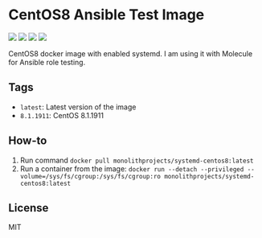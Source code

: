 # CentOS8 Ansible Test Image

<a href="https://github.com/MonolithProjects/docker-systemd-centos8/actions"><img src="https://github.com/MonolithProjects/docker-systemd-centos8/workflows/Dockerfile%20test/badge.svg?branch=master"/></a>
<a href="https://hub.docker.com/repository/docker/monolithprojects/systemd-centos8"><img src="https://img.shields.io/microbadger/image-size/monolithprojects/systemd-centos8/master"/></a>
<a href="https://hub.docker.com/repository/docker/monolithprojects/systemd-centos8"><img src="https://img.shields.io/docker/pulls/monolithprojects/systemd-centos8"/></a>
<a href="https://hub.docker.com/repository/docker/monolithprojects/systemd-centos8"><img src="https://img.shields.io/docker/cloud/automated/monolithprojects/systemd-centos8?maxAge=2592000"/></a>

CentOS8 docker image with enabled systemd. I am using it with Molecule for Ansible role testing.

## Tags

  - `latest`: Latest version of the image
  - `8.1.1911`: CentOS 8.1.1911

## How-to

  1. Run command `docker pull monolithprojects/systemd-centos8:latest`  
  2. Run a container from the image: `docker run --detach --privileged --volume=/sys/fs/cgroup:/sys/fs/cgroup:ro monolithprojects/systemd-centos8:latest`  

## License

MIT
